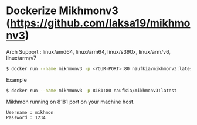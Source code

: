 # Dockerize Mikhmonv3 (https://github.com/laksa19/mikhmonv3)
Arch Support : linux/amd64, linux/arm64, linux/s390x, linux/arm/v6, linux/arm/v7

```sh
$ docker run --name mikhmonv3 -p <YOUR-PORT>:80 naufkia/mikhmonv3:latest
```

Example 
```sh
$ docker run --name mikhmonv3 -p 8181:80 naufkia/mikhmonv3:latest
```

Mikhmon running on 8181 port on your machine host.
```
Username : mikhmon
Password : 1234 
```

